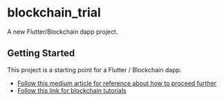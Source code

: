 # blockchain_trial

A new Flutter/Blockchain dapp project.

## Getting Started

This project is a starting point for a Flutter / Blockchain dapp.


- [Follow this medium article for reference about how to proceed further ](https://medium.com/dash-community/building-a-mobile-dapp-with-flutter-be945c80315a)
- [Follow this link for blockchain tutorials](https://flutter.dev/docs/cookbook)

